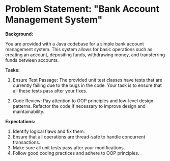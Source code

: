 # Problem Statement: "Bank Account Management System"

**Background:** <br>

You are provided with a Java codebase for a simple bank account management system. This system allows for basic operations such as creating an account, depositing funds, withdrawing money, and transferring funds between accounts.

**Tasks:**

1. Ensure Test Passage: The provided unit test classes have tests that are currently failing due to the bugs in the code. Your task is to ensure that all these tests pass after your fixes.

2. Code Review: Pay attention to OOP principles and low-level design patterns. Refactor the code if necessary to improve design and maintainability.

**Expectations:**

1. Identify logical flaws and fix them.
2. Ensure that all operations are thread-safe to handle concurrent transactions.
3. Make sure all unit tests pass after your modifications.
4. Follow good coding practices and adhere to OOP principles.